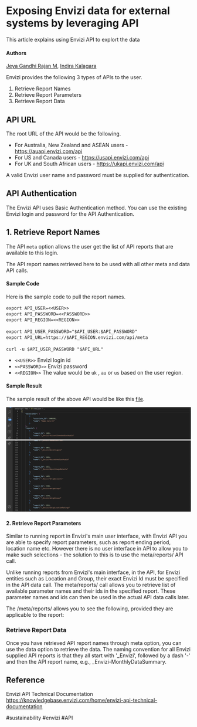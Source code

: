 # Exposing Envizi data for external systems by leveraging API 

This article explains using Envizi API to explort the data

#### Authors
 [Jeya Gandhi Rajan M](https://community.ibm.com/community/user/envirintel/people/jeya-gandhi-rajan-m1), [Indira Kalagara](https://community.ibm.com/community/user/envirintel/people/indira-kumari-kalagara1)

Envizi provides the following 3 types of APIs to the user.
1. Retrieve Report Names
2. Retrieve Report Parameters
3. Retrieve Report Data


## API URL

The root URL of the API would be the following.

- For Australia, New Zealand and ASEAN users - https://auapi.envizi.com/api
- For US and Canada users - https://usapi.envizi.com/api
- For UK and South African users - https://ukapi.envizi.com/api

A valid Envizi user name and password must be supplied for authentication. 

## API Authentication

The Envizi API uses Basic Authentication method. You can use the existing Envizi login and password for the API Authentication. 

## 1. Retrieve Report Names

The API `meta` option allows the user get the list of API reports that are available to this login. 

The API report names retrieved here to be used with all other meta and data API calls.


#### Sample Code

Here is the sample code to pull the report names.

```
export API_USER=<<USER>>
export API_PASSWORD=<<PASSWORD>>
export API_REGION=<<REGION>>

export API_USER_PASSWORD="$API_USER:$API_PASSWORD"
export API_URL=https://$API_REGION.envizi.com/api/meta

curl -u $API_USER_PASSWORD "$API_URL"

```

- `<<USER>>` Envizi login id
- `<<PASSWORD>>` Envizi password
- `<<REGION>>` The value would be `uk` , `au` or `us` based on the user region.

#### Sample Result

The sample result of the above API would be like this [file](./files/meta.json).

<img src="images/01-meta-1.png">
<img src="images/01-meta-2.png">


#### 2. Retrieve Report Parameters

Similar to running report in Envizi's main user interface, with Envizi API you are able to specify report parameters, such as report ending period, location name etc. However there is no user interface in API to allow you to make such selections - the solution to this is to use the meta/reports/<API report name> API call.

Unlike running reports from Envizi's main interface, in the API, for Envizi entities such as Location and Group, their exact Envizi Id must be specified in the API data call. The meta/reports/<API report name> call allows you to retrieve list of available parameter names and their ids in the specified report. These parameter names and ids can then be used in the actual API data calls later. 

The /meta/reports/<API report name> allows you to see the following, provided they are applicable to the report:

### Retrieve Report Data
Once you have retrieved API report names through meta option, you can use the data option to retrieve the data. The naming convention for all Envizi supplied API reports is that they all start with '_Envizi', followed by a dash '-' and then the API report name, e.g., _Envizi-MonthlyDataSummary. 

## Reference

Envizi API Technical Documentation
https://knowledgebase.envizi.com/home/envizi-api-technical-documentation



#sustainability #envizi #API